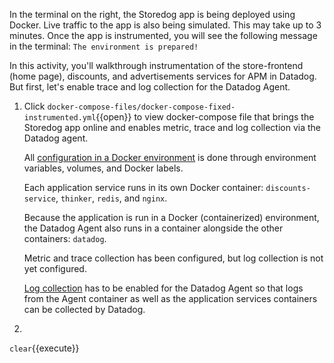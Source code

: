 
In the terminal on the right, the Storedog app is being deployed using Docker. Live traffic to the app is also being simulated. This may take up to 3 minutes. Once the app is instrumented, you will see the following message in the terminal: `The environment is prepared!`

In this activity, you'll walkthrough instrumentation of the  store-frontend (home page), discounts, and advertisements services for APM in Datadog. But first, let's enable trace and log collection for the Datadog Agent.

1. Click `docker-compose-files/docker-compose-fixed-instrumented.yml`{{open}} to view docker-compose file that brings the Storedog app online and enables metric, trace and log collection via the Datadog agent.

     All <a href="https://docs.datadoghq.com/agent/docker/?tab=standard" target="_datadog">configuration in a Docker environment</a> is done through environment variables, volumes, and Docker labels.

     Each application service runs in its own Docker container: `discounts-service`, `thinker`, `redis`, and `nginx`.

     Because the application is run in a Docker (containerized) environment, the Datadog Agent also runs in a container alongside the other containers: `datadog`. 

     Metric and trace collection has been configured, but log collection is not yet configured.

     <a href="https://docs.datadoghq.com/agent/docker/log/?tab=containerinstallation" target="_datadog">Log collection</a> has to be enabled for the Datadog Agent so that logs from the Agent container as well as the application services containers can be collected by Datadog.

2. 

`clear`{{execute}}